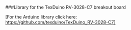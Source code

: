 ###Library for the TexDuino RV-3028-C7 breakout board

[For the Arduino library click here: https://github.com/texduino/TexDuino_RV-3028-C7]
